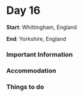 # Day 16

**Start**: Whittingham, England

**End**: Yorkshire, England

### Important Information

### Accommodation

### Things to do



